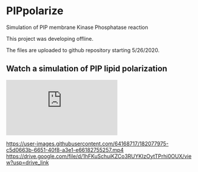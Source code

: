 # PIPpolarize

Simulation of PIP membrane Kinase Phosphatase reaction

This project was developing offline.

The files are uploaded to github repository starting 5/26/2020.

## Watch a simulation of PIP lipid polarization

<iframe src="https://user-images.githubusercontent.com/64168717/182077975-c5d0663b-6651-40f8-a3e1-e66182755257.mp4" frameborder="0" allow="autoplay; fullscreen; picture-in-picture" allowfullscreen></iframe>

https://user-images.githubusercontent.com/64168717/182077975-c5d0663b-6651-40f8-a3e1-e66182755257.mp4
https://drive.google.com/file/d/1hFKuSchuiKZCo3RUYKIzOytTPrhi0OUX/view?usp=drive_link
